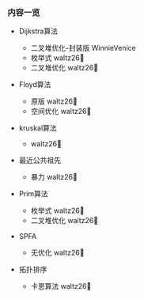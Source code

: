 ### 内容一览

- Dijkstra算法
  - 二叉堆优化-封装版 WinnieVenice
  - 枚举式 waltz26🌟
  - 二叉堆优化 waltz26🌟

- Floyd算法
  - 原版 waltz26🌟
  - 空间优化 waltz26🌟

- kruskal算法
  - waltz26🌟

- 最近公共祖先
  - 暴力 waltz26🌟

- Prim算法
  - 枚举式 waltz26🌟
  - 二叉堆优化 waltz26🌟

- SPFA
  - 无优化 waltz26🌟

- 拓扑排序
  - 卡恩算法 waltz26🌟